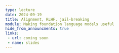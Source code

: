 ```yaml
---
type: lecture
date: 2024-09-19
title: Alignment, RLHF, jail-breaking
module: Making foundation language models useful
hide_from_announcments: true
links: 
 - url: coming soon
 - name: slides
---
```

<!-- **Suggested Readings:** -->
<!-- - [Readings 1](coming_soon) -->
<!-- - [Readings 2](coming_soon) -->

